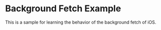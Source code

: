 Background Fetch Example
=========================

This is a sample for learning the behavior of the background fetch of iOS.
